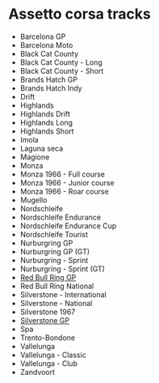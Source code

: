 # Assetto corsa tracks

* Barcelona GP
* Barcelona Moto
* Black Cat County
* Black Cat County - Long
* Black Cat County - Short
* Brands Hatch GP
* Brands Hatch Indy
* Drift
* Highlands
* Highlands Drift
* Highlands Long
* Highlands Short
* Imola
* Laguna seca
* Magione
* Monza
* Monza 1966 - Full course
* Monza 1966 - Junior course
* Monza 1966 - Roar course
* Mugello
* Nordschleife
* Nordschleife Endurance
* Nordschleife Endurance Cup
* Nordschleife Tourist
* Nurburgring GP
* Nurburgring GP (GT)
* Nurburgring - Sprint
* Nurburgring - Sprint (GT)
* [Red Bull Ring GP](./red_bull_ring_gp)
* Red Bull Ring National
* Silverstone - International
* Silverstone - National
* Silverstone 1967
* [Silverstone GP](./silverstone_gp)
* Spa
* Trento-Bondone
* Vallelunga
* Vallelunga - Classic
* Vallelunga - Club
* Zandvoort
